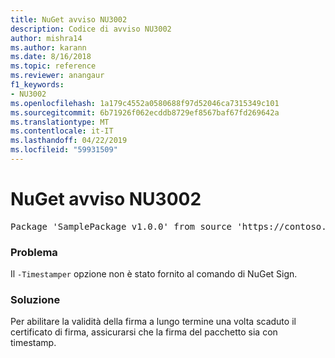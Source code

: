 ```yaml
---
title: NuGet avviso NU3002
description: Codice di avviso NU3002
author: mishra14
ms.author: karann
ms.date: 8/16/2018
ms.topic: reference
ms.reviewer: anangaur
f1_keywords:
- NU3002
ms.openlocfilehash: 1a179c4552a0580688f97d52046ca7315349c101
ms.sourcegitcommit: 6b71926f062ecddb8729ef8567baf67fd269642a
ms.translationtype: MT
ms.contentlocale: it-IT
ms.lasthandoff: 04/22/2019
ms.locfileid: "59931509"
---
```

# <a name="nuget-warning-nu3002"></a>NuGet avviso NU3002

<pre>Package 'SamplePackage v1.0.0' from source 'https://contoso.com/index.json': The '-Timestamper' option was not provided. The signed package will not be timestamped. To learn more about this option, please visit https://docs.nuget.org/docs/reference/command-line-reference.</pre>

### <a name="issue"></a>Problema

Il `-Timestamper` opzione non è stato fornito al comando di NuGet Sign.


### <a name="solution"></a>Soluzione

Per abilitare la validità della firma a lungo termine una volta scaduto il certificato di firma, assicurarsi che la firma del pacchetto sia con timestamp.


